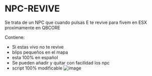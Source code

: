 # NPC-REVIVE
Se trata de un NPC que cuando pulsas E te revive para fivem en ESX proximamente en QBCORE

Contiene:
- Si estas vivo no te revive
- blips pequeños en el mapa
- esta 100% en español
- Se pueden añadir y quitar con facilidad los npc
- script 100% modificable
![image](https://github.com/user-attachments/assets/0be3577f-c4fc-4abc-8410-36ec6d75f46d)
